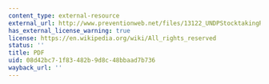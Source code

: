 ```yaml
---
content_type: external-resource
external_url: http://www.preventionweb.net/files/13122_UNDPStocktakingReportCCmainstreamin.pdf
has_external_license_warning: true
license: https://en.wikipedia.org/wiki/All_rights_reserved
status: ''
title: PDF
uid: 08d42bc7-1f83-482b-9d8c-48bbaad7b736
wayback_url: ''
---
```

